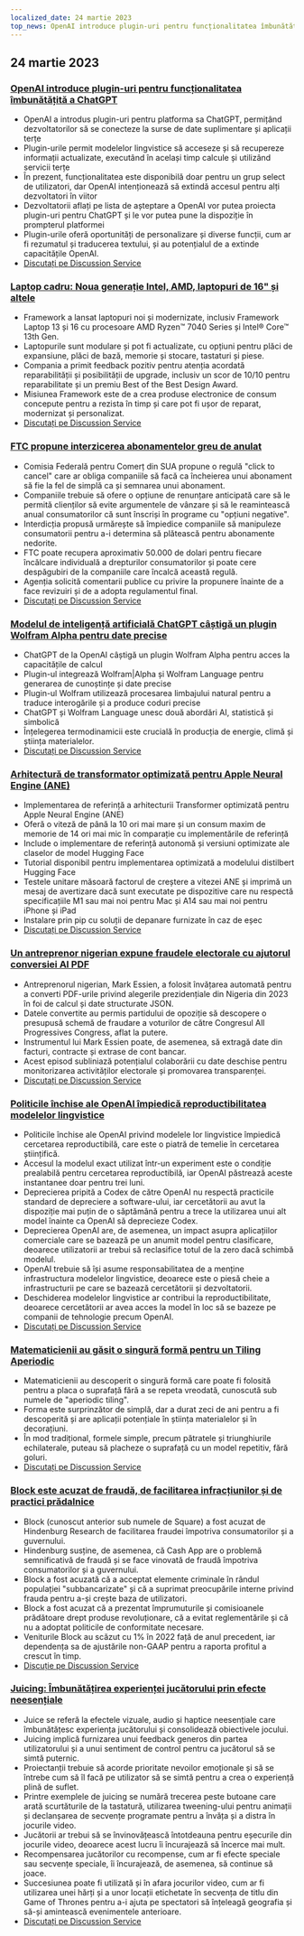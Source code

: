 ```yaml
---
localized_date: 24 martie 2023
top_news: OpenAI introduce plugin-uri pentru funcționalitatea îmbunătățită a ChatGPT
---
```


## 24 martie 2023

### [OpenAI introduce plugin-uri pentru funcționalitatea îmbunătățită a ChatGPT](https://openai.com/blog/chatgpt-plugins)

- OpenAI a introdus plugin-uri pentru platforma sa ChatGPT, permițând dezvoltatorilor să se conecteze la surse de date suplimentare și aplicații terțe
- Plugin-urile permit modelelor lingvistice să acceseze și să recupereze informații actualizate, executând în același timp calcule și utilizând servicii terțe
- În prezent, funcționalitatea este disponibilă doar pentru un grup select de utilizatori, dar OpenAI intenționează să extindă accesul pentru alți dezvoltatori în viitor
- Dezvoltatorii aflați pe lista de așteptare a OpenAI vor putea proiecta plugin-uri pentru ChatGPT și le vor putea pune la dispoziție în prompterul platformei
- Plugin-urile oferă oportunități de personalizare și diverse funcții, cum ar fi rezumatul și traducerea textului, și au potențialul de a extinde capacitățile OpenAI.
- [Discutați pe Discussion Service](http://news.ycombinator.com/item?id=35277677)

### [Laptop cadru: Noua generație Intel, AMD, laptopuri de 16" și altele](https://frame.work/)

- Framework a lansat laptopuri noi și modernizate, inclusiv Framework Laptop 13 și 16 cu procesoare AMD Ryzen™ 7040 Series și Intel® Core™ 13th Gen.
- Laptopurile sunt modulare și pot fi actualizate, cu opțiuni pentru plăci de expansiune, plăci de bază, memorie și stocare, tastaturi și piese.
- Compania a primit feedback pozitiv pentru atenția acordată reparabilității și posibilității de upgrade, inclusiv un scor de 10/10 pentru reparabilitate și un premiu Best of the Best Design Award.
- Misiunea Framework este de a crea produse electronice de consum concepute pentru a rezista în timp și care pot fi ușor de reparat, modernizat și personalizat.
- [Discutați pe Discussion Service](http://news.ycombinator.com/item?id=35277660)

### [FTC propune interzicerea abonamentelor greu de anulat](https://www.theverge.com/2023/3/23/23652373/ftc-click-to-cancel-subscription-service-dark-patterns-ban)

- Comisia Federală pentru Comerț din SUA propune o regulă "click to cancel" care ar obliga companiile să facă ca încheierea unui abonament să fie la fel de simplă ca și semnarea unui abonament.
- Companiile trebuie să ofere o opțiune de renunțare anticipată care să le permită clienților să evite argumentele de vânzare și să le reamintească anual consumatorilor că sunt înscriși în programe cu "opțiuni negative".
- Interdicția propusă urmărește să împiedice companiile să manipuleze consumatorii pentru a-i determina să plătească pentru abonamente nedorite.
- FTC poate recupera aproximativ 50.000 de dolari pentru fiecare încălcare individuală a drepturilor consumatorilor și poate cere despăgubiri de la companiile care încalcă această regulă.
- Agenția solicită comentarii publice cu privire la propunere înainte de a face revizuiri și de a adopta regulamentul final.
- [Discutați pe Discussion Service](http://news.ycombinator.com/item?id=35274519)

### [Modelul de inteligență artificială ChatGPT câștigă un plugin Wolfram Alpha pentru date precise](https://writings.stephenwolfram.com/2023/03/chatgpt-gets-its-wolfram-superpowers/)

- ChatGPT de la OpenAI câștigă un plugin Wolfram Alpha pentru acces la capacitățile de calcul
- Plugin-ul integrează Wolfram|Alpha și Wolfram Language pentru generarea de cunoștințe și date precise
- Plugin-ul Wolfram utilizează procesarea limbajului natural pentru a traduce interogările și a produce coduri precise
- ChatGPT și Wolfram Language unesc două abordări AI, statistică și simbolică
- Înțelegerea termodinamicii este crucială în producția de energie, climă și știința materialelor.
- [Discutați pe Discussion Service](http://news.ycombinator.com/item?id=35277925)

### [Arhitectură de transformator optimizată pentru Apple Neural Engine (ANE)](https://github.com/apple/ml-ane-transformers)

- Implementarea de referință a arhitecturii Transformer optimizată pentru Apple Neural Engine (ANE)
- Oferă o viteză de până la 10 ori mai mare și un consum maxim de memorie de 14 ori mai mic în comparație cu implementările de referință
- Include o implementare de referință autonomă și versiuni optimizate ale claselor de model Hugging Face
- Tutorial disponibil pentru implementarea optimizată a modelului distilbert Hugging Face
- Testele unitare măsoară factorul de creștere a vitezei ANE și imprimă un mesaj de avertizare dacă sunt executate pe dispozitive care nu respectă specificațiile M1 sau mai noi pentru Mac și A14 sau mai noi pentru iPhone și iPad
- Instalare prin pip cu soluții de depanare furnizate în caz de eșec
- [Discutați pe Discussion Service](http://news.ycombinator.com/item?id=35282325)

### [Un antreprenor nigerian expune fraudele electorale cu ajutorul conversiei AI PDF](https://markessien.com/posts/drama_of_transcription/)

- Antreprenorul nigerian, Mark Essien, a folosit învățarea automată pentru a converti PDF-urile privind alegerile prezidențiale din Nigeria din 2023 în foi de calcul și date structurate JSON.
- Datele convertite au permis partidului de opoziție să descopere o presupusă schemă de fraudare a voturilor de către Congresul All Progressives Congress, aflat la putere.
- Instrumentul lui Mark Essien poate, de asemenea, să extragă date din facturi, contracte și extrase de cont bancar.
- Acest episod subliniază potențialul colaborării cu date deschise pentru monitorizarea activităților electorale și promovarea transparenței.
- [Discutați pe Discussion Service](http://news.ycombinator.com/item?id=35272227)

### [Politicile închise ale OpenAI împiedică reproductibilitatea modelelor lingvistice](https://aisnakeoil.substack.com/p/openais-policies-hinder-reproducible)

- Politicile închise ale OpenAI privind modelele lor lingvistice împiedică cercetarea reproductibilă, care este o piatră de temelie în cercetarea științifică.
- Accesul la modelul exact utilizat într-un experiment este o condiție prealabilă pentru cercetarea reproductibilă, iar OpenAI păstrează aceste instantanee doar pentru trei luni.
- Deprecierea pripită a Codex de către OpenAI nu respectă practicile standard de depreciere a software-ului, iar cercetătorii au avut la dispoziție mai puțin de o săptămână pentru a trece la utilizarea unui alt model înainte ca OpenAI să deprecieze Codex.
- Deprecierea OpenAI are, de asemenea, un impact asupra aplicațiilor comerciale care se bazează pe un anumit model pentru clasificare, deoarece utilizatorii ar trebui să reclasifice totul de la zero dacă schimbă modelul.
- OpenAI trebuie să își asume responsabilitatea de a menține infrastructura modelelor lingvistice, deoarece este o piesă cheie a infrastructurii pe care se bazează cercetătorii și dezvoltatorii.
- Deschiderea modelelor lingvistice ar contribui la reproductibilitate, deoarece cercetătorii ar avea acces la model în loc să se bazeze pe companii de tehnologie precum OpenAI.
- [Discutați pe Discussion Service](http://news.ycombinator.com/item?id=35269304)

### [Matematicienii au găsit o singură formă pentru un Tiling Aperiodic](https://www.newscientist.com/article/2365363-mathematicians-discover-shape-that-can-tile-a-wall-and-never-repeat/)

- Matematicienii au descoperit o singură formă care poate fi folosită pentru a placa o suprafață fără a se repeta vreodată, cunoscută sub numele de "aperiodic tiling".
- Forma este surprinzător de simplă, dar a durat zeci de ani pentru a fi descoperită și are aplicații potențiale în știința materialelor și în decorațiuni.
- În mod tradițional, formele simple, precum pătratele și triunghiurile echilaterale, puteau să placheze o suprafață cu un model repetitiv, fără goluri.
- [Discutați pe Discussion Service](http://news.ycombinator.com/item?id=35273707)

### [Block este acuzat de fraudă, de facilitarea infracțiunilor și de practici prădalnice](https://hindenburgresearch.com/block/)

- Block (cunoscut anterior sub numele de Square) a fost acuzat de Hindenburg Research de facilitarea fraudei împotriva consumatorilor și a guvernului.
- Hindenburg susține, de asemenea, că Cash App are o problemă semnificativă de fraudă și se face vinovată de fraudă împotriva consumatorilor și a guvernului.
- Block a fost acuzată că a acceptat elemente criminale în rândul populației "subbancarizate" și că a suprimat preocupările interne privind frauda pentru a-și crește baza de utilizatori.
- Block a fost acuzat că a prezentat împrumuturile și comisioanele prădătoare drept produse revoluționare, că a evitat reglementările și că nu a adoptat politicile de conformitate necesare.
- Veniturile Block au scăzut cu 1% în 2022 față de anul precedent, iar dependența sa de ajustările non-GAAP pentru a raporta profitul a crescut în timp.
- [Discuție pe Discussion Service](http://news.ycombinator.com/item?id=35273782)

### [Juicing: Îmbunătățirea experienței jucătorului prin efecte neesențiale](https://garden.bradwoods.io/notes/design/juice)

- Juice se referă la efectele vizuale, audio și haptice neesențiale care îmbunătățesc experiența jucătorului și consolidează obiectivele jocului.
- Juicing implică furnizarea unui feedback generos din partea utilizatorului și a unui sentiment de control pentru ca jucătorul să se simtă puternic.
- Proiectanții trebuie să acorde prioritate nevoilor emoționale și să se întrebe cum să îl facă pe utilizator să se simtă pentru a crea o experiență plină de suflet.
- Printre exemplele de juicing se numără trecerea peste butoane care arată scurtăturile de la tastatură, utilizarea tweening-ului pentru animații și declanșarea de secvențe programate pentru a învăța și a distra în jocurile video.
- Jucătorii ar trebui să se învinovățească întotdeauna pentru eșecurile din jocurile video, deoarece acest lucru îi încurajează să încerce mai mult.
- Recompensarea jucătorilor cu recompense, cum ar fi efecte speciale sau secvențe speciale, îi încurajează, de asemenea, să continue să joace.
- Succesiunea poate fi utilizată și în afara jocurilor video, cum ar fi utilizarea unei hărți și a unor locații etichetate în secvența de titlu din Game of Thrones pentru a-i ajuta pe spectatori să înțeleagă geografia și să-și amintească evenimentele anterioare.
- [Discutați pe Discussion Service](http://news.ycombinator.com/item?id=35273139)
